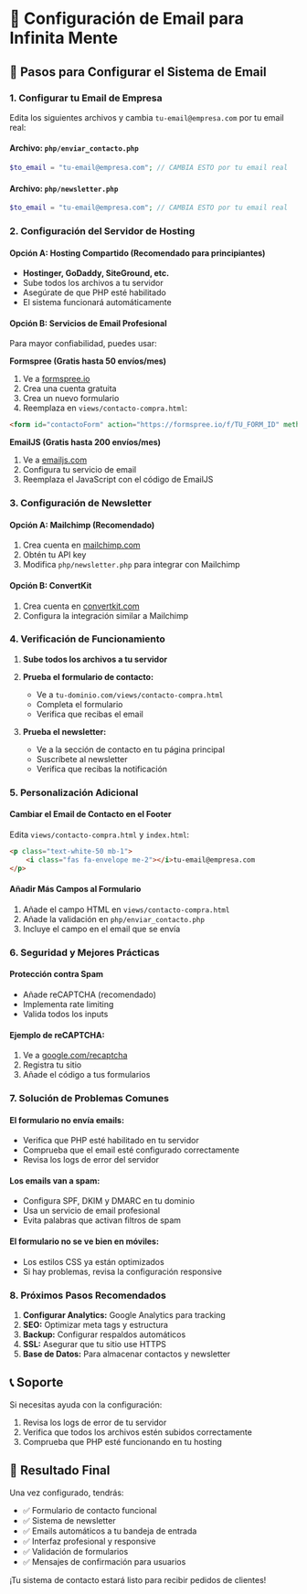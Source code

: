 # 📧 Configuración de Email para Infinita Mente

## 🚀 Pasos para Configurar el Sistema de Email

### 1. **Configurar tu Email de Empresa**

Edita los siguientes archivos y cambia `tu-email@empresa.com` por tu email real:

#### Archivo: `php/enviar_contacto.php`
```php
$to_email = "tu-email@empresa.com"; // CAMBIA ESTO por tu email real
```

#### Archivo: `php/newsletter.php`
```php
$to_email = "tu-email@empresa.com"; // CAMBIA ESTO por tu email real
```

### 2. **Configuración del Servidor de Hosting**

#### Opción A: Hosting Compartido (Recomendado para principiantes)
- **Hostinger, GoDaddy, SiteGround, etc.**
- Sube todos los archivos a tu servidor
- Asegúrate de que PHP esté habilitado
- El sistema funcionará automáticamente

#### Opción B: Servicios de Email Profesional
Para mayor confiabilidad, puedes usar:

**Formspree (Gratis hasta 50 envíos/mes)**
1. Ve a [formspree.io](https://formspree.io)
2. Crea una cuenta gratuita
3. Crea un nuevo formulario
4. Reemplaza en `views/contacto-compra.html`:
```html
<form id="contactoForm" action="https://formspree.io/f/TU_FORM_ID" method="POST">
```

**EmailJS (Gratis hasta 200 envíos/mes)**
1. Ve a [emailjs.com](https://emailjs.com)
2. Configura tu servicio de email
3. Reemplaza el JavaScript con el código de EmailJS

### 3. **Configuración de Newsletter**

#### Opción A: Mailchimp (Recomendado)
1. Crea cuenta en [mailchimp.com](https://mailchimp.com)
2. Obtén tu API key
3. Modifica `php/newsletter.php` para integrar con Mailchimp

#### Opción B: ConvertKit
1. Crea cuenta en [convertkit.com](https://convertkit.com)
2. Configura la integración similar a Mailchimp

### 4. **Verificación de Funcionamiento**

1. **Sube todos los archivos a tu servidor**
2. **Prueba el formulario de contacto:**
   - Ve a `tu-dominio.com/views/contacto-compra.html`
   - Completa el formulario
   - Verifica que recibas el email

3. **Prueba el newsletter:**
   - Ve a la sección de contacto en tu página principal
   - Suscríbete al newsletter
   - Verifica que recibas la notificación

### 5. **Personalización Adicional**

#### Cambiar el Email de Contacto en el Footer
Edita `views/contacto-compra.html` y `index.html`:
```html
<p class="text-white-50 mb-1">
    <i class="fas fa-envelope me-2"></i>tu-email@empresa.com
</p>
```

#### Añadir Más Campos al Formulario
1. Añade el campo HTML en `views/contacto-compra.html`
2. Añade la validación en `php/enviar_contacto.php`
3. Incluye el campo en el email que se envía

### 6. **Seguridad y Mejores Prácticas**

#### Protección contra Spam
- Añade reCAPTCHA (recomendado)
- Implementa rate limiting
- Valida todos los inputs

#### Ejemplo de reCAPTCHA:
1. Ve a [google.com/recaptcha](https://google.com/recaptcha)
2. Registra tu sitio
3. Añade el código a tus formularios

### 7. **Solución de Problemas Comunes**

#### El formulario no envía emails:
- Verifica que PHP esté habilitado en tu servidor
- Comprueba que el email esté configurado correctamente
- Revisa los logs de error del servidor

#### Los emails van a spam:
- Configura SPF, DKIM y DMARC en tu dominio
- Usa un servicio de email profesional
- Evita palabras que activan filtros de spam

#### El formulario no se ve bien en móviles:
- Los estilos CSS ya están optimizados
- Si hay problemas, revisa la configuración responsive

### 8. **Próximos Pasos Recomendados**

1. **Configurar Analytics:** Google Analytics para tracking
2. **SEO:** Optimizar meta tags y estructura
3. **Backup:** Configurar respaldos automáticos
4. **SSL:** Asegurar que tu sitio use HTTPS
5. **Base de Datos:** Para almacenar contactos y newsletter

## 📞 Soporte

Si necesitas ayuda con la configuración:
1. Revisa los logs de error de tu servidor
2. Verifica que todos los archivos estén subidos correctamente
3. Comprueba que PHP esté funcionando en tu hosting

## 🎯 Resultado Final

Una vez configurado, tendrás:
- ✅ Formulario de contacto funcional
- ✅ Sistema de newsletter
- ✅ Emails automáticos a tu bandeja de entrada
- ✅ Interfaz profesional y responsive
- ✅ Validación de formularios
- ✅ Mensajes de confirmación para usuarios

¡Tu sistema de contacto estará listo para recibir pedidos de clientes!

